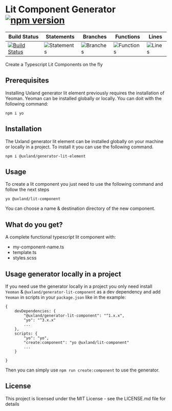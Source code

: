# Lit Component Generator [![npm version](https://badge.fury.io/js/%40uxland%2Fgenerator-lit-component.svg)](https://badge.fury.io/js/%40uxland%2Fgenerator-lit-component)

| Build Status                                                                                                                          | Statements                                    | Branches                                  | Functions                                   | Lines                               |
| ------------------------------------------------------------------------------------------------------------------------------------- | --------------------------------------------- | ----------------------------------------- | ------------------------------------------- | ----------------------------------- |
| [![Build Status](https://api.travis-ci.org/uxland/generator-lit-element.svg)](https://api.travis-ci.org/uxland/generator-lit-element) | ![Statements](https://img.shields.io/badge/Coverage-Unknown%25-brightgreen.svg 'Make me better!') | ![Branches](https://img.shields.io/badge/Coverage-Unknown%25-brightgreen.svg 'Make me better!') | ![Functions](https://img.shields.io/badge/Coverage-Unknown%25-brightgreen.svg 'Make me better!') | ![Lines](https://img.shields.io/badge/Coverage-Unknown%25-brightgreen.svg 'Make me better!') |

Create a Typescript Lit Components on the fly

## Prerequisites

Installing Uxland generator lit element previously requires the installation of Yeoman. Yeoman can be installed globally or locally. You can doit with the following command:

`npm i yo`

## Installation

The Uxland generator lit element can be installed globally on your machine or locally in a project.
To install it you can use the following command.

`npm i @uxland/generator-lit-element`

## Usage

To create a lit component you just need to use the following command and follow the next steps

`yo @uxland/lit-component`

You can choose a name & destination directory of the new component. 

## What do you get?

A complete functional typescript lit component with:

* my-component-name.ts
* template.ts
* styles.scss

## Usage generator locally in a project

If you need use the generator locally in a project you only need install `Yeoman` & `@uxland/generator-lit-component` as a dev dependency and add `Yeoman` in scripts in your `package.json` like in the example: 

```
{
    devDependencies: {
        "@uxland/generator-lit-component": "^1.x.x",
        "yo": "^3.x.x"
        ...
    },
    scripts: {
        "yo": "yo",
        "create:component": "yo @uxland/lit-component"
        ...
    }

}
```

Then you can simply use `npm run create:component` to use the generator.

## License

This project is licensed under the MIT License - see the LICENSE.md file for details
